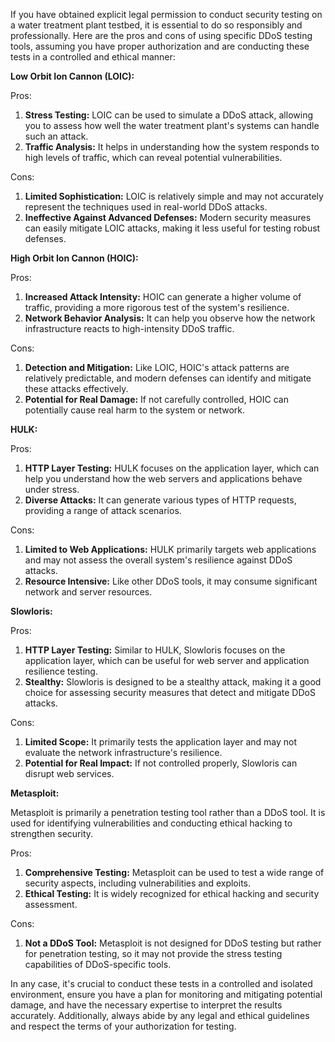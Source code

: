 If you have obtained explicit legal permission to conduct security testing on a water treatment plant testbed, it is essential to do so responsibly and professionally. Here are the pros and cons of using specific DDoS testing tools, assuming you have proper authorization and are conducting these tests in a controlled and ethical manner:

**Low Orbit Ion Cannon (LOIC):**

Pros:
1. **Stress Testing:** LOIC can be used to simulate a DDoS attack, allowing you to assess how well the water treatment plant's systems can handle such an attack.
2. **Traffic Analysis:** It helps in understanding how the system responds to high levels of traffic, which can reveal potential vulnerabilities.

Cons:
1. **Limited Sophistication:** LOIC is relatively simple and may not accurately represent the techniques used in real-world DDoS attacks.
2. **Ineffective Against Advanced Defenses:** Modern security measures can easily mitigate LOIC attacks, making it less useful for testing robust defenses.

**High Orbit Ion Cannon (HOIC):**

Pros:
1. **Increased Attack Intensity:** HOIC can generate a higher volume of traffic, providing a more rigorous test of the system's resilience.
2. **Network Behavior Analysis:** It can help you observe how the network infrastructure reacts to high-intensity DDoS traffic.

Cons:
1. **Detection and Mitigation:** Like LOIC, HOIC's attack patterns are relatively predictable, and modern defenses can identify and mitigate these attacks effectively.
2. **Potential for Real Damage:** If not carefully controlled, HOIC can potentially cause real harm to the system or network.

**HULK:**

Pros:
1. **HTTP Layer Testing:** HULK focuses on the application layer, which can help you understand how the web servers and applications behave under stress.
2. **Diverse Attacks:** It can generate various types of HTTP requests, providing a range of attack scenarios.

Cons:
1. **Limited to Web Applications:** HULK primarily targets web applications and may not assess the overall system's resilience against DDoS attacks.
2. **Resource Intensive:** Like other DDoS tools, it may consume significant network and server resources.

**Slowloris:**

Pros:
1. **HTTP Layer Testing:** Similar to HULK, Slowloris focuses on the application layer, which can be useful for web server and application resilience testing.
2. **Stealthy:** Slowloris is designed to be a stealthy attack, making it a good choice for assessing security measures that detect and mitigate DDoS attacks.

Cons:
1. **Limited Scope:** It primarily tests the application layer and may not evaluate the network infrastructure's resilience.
2. **Potential for Real Impact:** If not controlled properly, Slowloris can disrupt web services.

**Metasploit:**

Metasploit is primarily a penetration testing tool rather than a DDoS tool. It is used for identifying vulnerabilities and conducting ethical hacking to strengthen security.

Pros:
1. **Comprehensive Testing:** Metasploit can be used to test a wide range of security aspects, including vulnerabilities and exploits.
2. **Ethical Testing:** It is widely recognized for ethical hacking and security assessment.

Cons:
1. **Not a DDoS Tool:** Metasploit is not designed for DDoS testing but rather for penetration testing, so it may not provide the stress testing capabilities of DDoS-specific tools.

In any case, it's crucial to conduct these tests in a controlled and isolated environment, ensure you have a plan for monitoring and mitigating potential damage, and have the necessary expertise to interpret the results accurately. Additionally, always abide by any legal and ethical guidelines and respect the terms of your authorization for testing.
